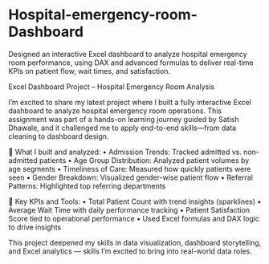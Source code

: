 # Hospital-emergency-room-Dashboard
Designed an interactive Excel dashboard to analyze hospital emergency room performance, using DAX and advanced formulas to deliver real-time KPIs on patient flow, wait times, and satisfaction.

Excel Dashboard Project – Hospital Emergency Room Analysis

I’m excited to share my latest project where I built a fully interactive Excel dashboard to analyze hospital emergency room operations. This assignment was part of a hands-on learning journey guided by Satish Dhawale, and it challenged me to apply end-to-end skills—from data cleaning to dashboard design.

🔧 What I built and analyzed:
•	Admission Trends: Tracked admitted vs. non-admitted patients
•	Age Group Distribution: Analyzed patient volumes by age segments
•	Timeliness of Care: Measured how quickly patients were seen
•	Gender Breakdown: Visualized gender-wise patient flow
•	Referral Patterns: Highlighted top referring departments

📌 Key KPIs and Tools:
•	Total Patient Count with trend insights (sparklines)
•	Average Wait Time with daily performance tracking
•	Patient Satisfaction Score tied to operational performance
•	Used Excel formulas and DAX logic to drive insights

This project deepened my skills in data visualization, dashboard storytelling, and Excel analytics — skills I’m excited to bring into real-world data roles.


